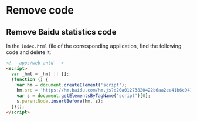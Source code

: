 # Remove code

## Remove Baidu statistics code

In the `index.html` file of the corresponding application, find the following code and delete it:

```html
<!-- apps/web-antd -->
<script>
  var _hmt = _hmt || [];
  (function () {
    var hm = document.createElement('script');
    hm.src = 'https://hm.baidu.com/hm.js?d20a01273820422b6aa2ee41b6c9414d';
    var s = document.getElementsByTagName('script')[0];
    s.parentNode.insertBefore(hm, s);
  })();
</script>
```